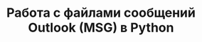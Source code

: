 ---
title: "Работа с файлами сообщений Outlook (MSG) в Python"
url: /ru/java/working-with-outlook-message-msg-files-in-python/
weight: 10
type: docs
---